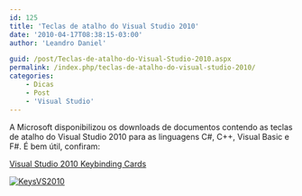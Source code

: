 ```yaml
---
id: 125
title: 'Teclas de atalho do Visual Studio 2010'
date: '2010-04-17T08:38:15-03:00'
author: 'Leandro Daniel'

guid: /post/Teclas-de-atalho-do-Visual-Studio-2010.aspx
permalink: /index.php/teclas-de-atalho-do-visual-studio-2010/
categories:
    - Dicas
    - Post
    - 'Visual Studio'
---
```


A Microsoft disponibilizou os downloads de documentos contendo as teclas de atalho do Visual Studio 2010 para as linguagens C#, C++, Visual Basic e F#. É bem útil, confiram:

[Visual Studio 2010 Keybinding Cards](http://www.microsoft.com/downloads/details.aspx?displaylang=en&FamilyID=92ced922-d505-457a-8c9c-84036160639f)

[![KeysVS2010](http://leandrodaniel.com/pics/KeysVS2010.jpg "KeysVS2010")](http://www.microsoft.com/downloads/details.aspx?displaylang=en&FamilyID=92ced922-d505-457a-8c9c-84036160639f)